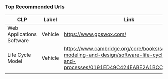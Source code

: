 ### Top Recommended Urls

| CLP                       | Label   | Link                                                                                                                                        | Explanation |
|---------------------------|---------|---------------------------------------------------------------------------------------------------------------------------------------------|-------------|
| Web Applications Software | Vehicle | https://www.gpswox.com/                                                                                                                     | <>          |
| Life Cycle Model          | Vehicle | https://www.cambridge.org/core/books/software-modeling-and-design/software-life-cycle-models-and-processes/0191ED49C424EABE2A1BCC65B379FFF1 | <>          |
||||||
